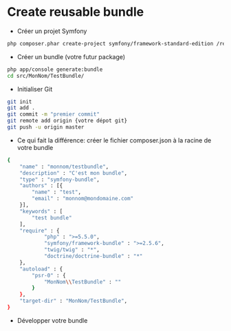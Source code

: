 # Create reusable bundle

* Créer un projet Symfony

```bash
php composer.phar create-project symfony/framework-standard-edition /repertoire/du/projet
```

* Créer un bundle (votre futur package)

```bash
php app/console generate:bundle
cd src/MonNom/TestBundle/
```

* Initialiser Git

```bash
git init
git add .
git commit -m "premier commit"
git remote add origin {votre dépot git}
git push -u origin master
```

* Ce qui fait la différence: créer le fichier composer.json à la racine de votre bundle

```bash
{
    "name" : "monnom/testbundle",
    "description" : "C'est mon bundle",
    "type" : "symfony-bundle",
    "authors" : [{
        "name" : "test",
        "email" : "monnom@mondomaine.com"
    }],
    "keywords" : [
        "test bundle"
    ],
    "require" : {
            "php" : ">=5.5.0",
            "symfony/framework-bundle" : ">=2.5.6",
            "twig/twig" : "*",
            "doctrine/doctrine-bundle" : "*"
    },
    "autoload" : {
        "psr-0" : {
            "MonNom\\TestBundle" : ""
        }
    },
    "target-dir" : "MonNom/TestBundle",
}
```

* Développer votre bundle